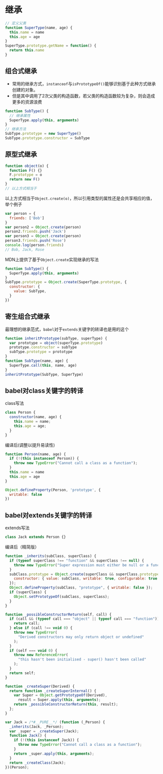 # 继承

```javascript
// 定义父类 
function SuperType(name, age) {
  this.name = name
  this.age = age
}
SuperType.prototype.getName = function() {
  return this.name
}
```

## 组合式继承

- 常用的继承方式，`instanceof`与`isPrototypeOf()`能够识别基于此种方式继承创建的对象。
- 但是其中调用了2次父类的构造函数，若父类的构造函数较为复杂，则会造成更多的资源浪费

```javascript
function SubType() {
  // 继承属性
  SuperType.apply(this, arguments)
}
// 继承方法
SubType.prototype = new SuperType()
SubType.prototype.constructor = SubType
```

## 原型式继承

```javascript
function object(o) {
  function F() {}
  F.prototype = o
  return new F()
}
// 以上方式相当于
```

以上方式相当于`Object.create(o)`，所以引用类型的属性还是会共享相应的值，举个例子

```javascript
var person = {
  friends: ['Bob']
}
var person2 = Object.create(person)
person2.friends.push('Jack')
var person3 = Object.create(person)
person3.friends.push('Rose')
console.log(person.friends)
// Bob, Jack, Rose
```

MDN上提供了基于`Object.create`实现继承的写法

```javascript
function SubType() {
  SuperType.apply(this, arguments)
}
SubType.prototype = Object.create(SuperType.prototype, {
  constructor: {
    value: SubType,
  }
})
```

## 寄生组合式继承

最理想的继承范式，`babel`对于`extends`关键字的转译也是用的这个

```javascript
function inheritPrototype(subType, superType) {
  var prototype = object(superType.prototype)
  prototype.constructor = subType
  subType.prototype = prototype
}
function SubType(name, age) {
  SuperType.call(this, name, age)
}
inheritPrototype(SubType, SuperType)
```

## babel对class关键字的转译

class写法

```javascript
class Person {
  constructor(name, age) {
    this.name = name;
    this.age = age;
  }
}
```

编译后(调整以提升易读性)

```javascript
function Person(name, age) {
  if (!(this instanceof Person)) {
    throw new TypeError("Cannot call a class as a function");
  }
  this.name = name
  this.age = age
}

Object.defineProperty(Person, 'prototype', {
  writable: false
})
```

## babel对extends关键字的转译

extends写法

```javascript
class Jack extends Person {}
```

编译后（精简版）

```javascript
function _inherits(subClass, superClass) {
  if (typeof superClass !== "function" && superClass !== null) {
    throw new TypeError("Super expression must either be null or a function");
  }
  subClass.prototype = Object.create(superClass && superClass.prototype, {
    constructor: { value: subClass, writable: true, configurable: true },
  });
  Object.defineProperty(subClass, "prototype", { writable: false });
  if (superClass) {
    Object.setPrototypeOf(subClass, superClass);
  }
}

function _possibleConstructorReturn(self, call) {
  if (call && (typeof call === "object" || typeof call === "function")) {
    return call;
  } else if (call !== void 0) {
    throw new TypeError(
      "Derived constructors may only return object or undefined"
    );
  }
  if (self === void 0) {
    throw new ReferenceError(
      "this hasn't been initialised - super() hasn't been called"
    );
  }
  return self;
}

function _createSuper(Derived) {
  return function _createSuperInternal() {
    var Super = Object.getPrototypeOf(Derived),
      result = Super.apply(this, arguments);
    return _possibleConstructorReturn(this, result);
  };
}

var Jack = /*#__PURE__*/ (function (_Person) {
  _inherits(Jack, _Person);
  var _super = _createSuper(Jack);
  function Jack() {
    if (!(this instanceof Jack)) {
      throw new TypeError("Cannot call a class as a function");
    }
    return _super.apply(this, arguments);
  }
  return _createClass(Jack);
})(Person);
```